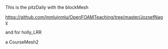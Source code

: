 This is the pitzDaily with the blockMesh

https://github.com/jnmlujnmlu/OpenFOAMTeaching/tree/master/JozsefNagy

and for holly_LRR

a CourseMesh2


